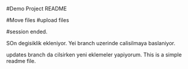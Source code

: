 #Demo Project README

#Move files
#upload files

#session ended.

SOn degisiklik ekleniyor. Yei branch uzerinde calisilmaya baslaniyor.

updates branch da cilsirken yeni eklemeler yapiyorum.
This is a simple readme file.